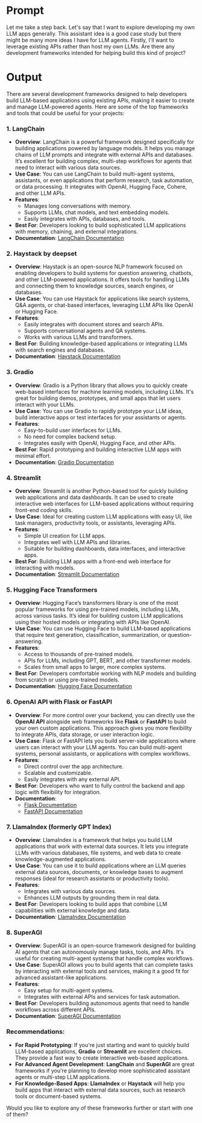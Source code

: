 # Prompt

Let me take a step back. Let's say that I want to explore developing my own LLM apps generally. This assistant idea is a good case study but there might be many more ideas I have for LLM agents. Firstly, I'll want to leverage existing APIs rather than host my own LLMs. Are there any development frameworks intended for helping build this kind of project?

# Output

There are several development frameworks designed to help developers build LLM-based applications using existing APIs, making it easier to create and manage LLM-powered agents. Here are some of the top frameworks and tools that could be useful for your projects:

### 1. LangChain

- **Overview**: LangChain is a powerful framework designed specifically for building applications powered by language models. It helps you manage chains of LLM prompts and integrate with external APIs and databases. It’s excellent for building complex, multi-step workflows for agents that need to interact with various data sources.
- **Use Case**: You can use LangChain to build multi-agent systems, assistants, or even applications that perform research, task automation, or data processing. It integrates with OpenAI, Hugging Face, Cohere, and other LLM APIs.
- **Features**:
  - Manages long conversations with memory.
  - Supports LLMs, chat models, and text embedding models.
  - Easily integrates with APIs, databases, and tools.
- **Best For**: Developers looking to build sophisticated LLM applications with memory, chaining, and external integrations.
- **Documentation**: [LangChain Documentation](https://langchain.com/)

### 2. Haystack by deepset

- **Overview**: Haystack is an open-source NLP framework focused on enabling developers to build systems for question answering, chatbots, and other LLM-powered applications. It offers tools for handling LLMs and connecting them to knowledge sources, search engines, or databases.
- **Use Case**: You can use Haystack for applications like search systems, Q\&A agents, or chat-based interfaces, leveraging LLM APIs like OpenAI or Hugging Face.
- **Features**:
  - Easily integrates with document stores and search APIs.
  - Supports conversational agents and QA systems.
  - Works with various LLMs and transformers.
- **Best For**: Building knowledge-based applications or integrating LLMs with search engines and databases.
- **Documentation**: [Haystack Documentation](https://docs.haystack.deepset.ai/)

### 3. Gradio

- **Overview**: Gradio is a Python library that allows you to quickly create web-based interfaces for machine learning models, including LLMs. It's great for building demos, prototypes, and small apps that let users interact with your LLMs.
- **Use Case**: You can use Gradio to rapidly prototype your LLM ideas, build interactive apps or test interfaces for your assistants or agents.
- **Features**:
  - Easy-to-build user interfaces for LLMs.
  - No need for complex backend setup.
  - Integrates easily with OpenAI, Hugging Face, and other APIs.
- **Best For**: Rapid prototyping and building interactive LLM apps with minimal effort.
- **Documentation**: [Gradio Documentation](https://gradio.app/)

### 4. Streamlit

- **Overview**: Streamlit is another Python-based tool for quickly building web applications and data dashboards. It can be used to create interactive web interfaces for LLM-based applications without requiring front-end coding skills.
- **Use Case**: Ideal for creating custom LLM applications with easy UI, like task managers, productivity tools, or assistants, leveraging APIs.
- **Features**:
  - Simple UI creation for LLM apps.
  - Integrates well with LLM APIs and libraries.
  - Suitable for building dashboards, data interfaces, and interactive apps.
- **Best For**: Building LLM apps with a front-end web interface for interacting with models.
- **Documentation**: [Streamlit Documentation](https://streamlit.io/)

### 5. Hugging Face Transformers

- **Overview**: Hugging Face’s transformers library is one of the most popular frameworks for using pre-trained models, including LLMs, across various tasks. It’s ideal for building custom LLM applications using their hosted models or integrating with APIs like OpenAI.
- **Use Case**: You can use Hugging Face to build LLM-based applications that require text generation, classification, summarization, or question-answering.
- **Features**:
  - Access to thousands of pre-trained models.
  - APIs for LLMs, including GPT, BERT, and other transformer models.
  - Scales from small apps to larger, more complex systems.
- **Best For**: Developers comfortable working with NLP models and building from scratch or using pre-trained models.
- **Documentation**: [Hugging Face Documentation](https://huggingface.co/docs/transformers/)

### 6. OpenAI API with Flask or FastAPI

- **Overview**: For more control over your backend, you can directly use the **OpenAI API** alongside web frameworks like **Flask** or **FastAPI** to build your own custom applications. This approach gives you more flexibility to integrate APIs, data storage, or user interaction logic.
- **Use Case**: Flask or FastAPI lets you build server-side applications where users can interact with your LLM agents. You can build multi-agent systems, personal assistants, or applications with complex workflows.
- **Features**:
  - Direct control over the app architecture.
  - Scalable and customizable.
  - Easily integrates with any external API.
- **Best For**: Developers who want to fully control the backend and app logic with flexibility for integration.
- **Documentation**:
  - [Flask Documentation](https://flask.palletsprojects.com/)
  - [FastAPI Documentation](https://fastapi.tiangolo.com/)

### 7. LlamaIndex (formerly GPT Index)

- **Overview**: LlamaIndex is a framework that helps you build LLM applications that work with external data sources. It lets you integrate LLMs with various databases, file systems, and web data to create knowledge-augmented applications.
- **Use Case**: You can use it to build applications where an LLM queries external data sources, documents, or knowledge bases to augment responses (ideal for research assistants or productivity tools).
- **Features**:
  - Integrates with various data sources.
  - Enhances LLM outputs by grounding them in real data.
- **Best For**: Developers looking to build apps that combine LLM capabilities with external knowledge and data.
- **Documentation**: [LlamaIndex Documentation](https://gpt-index.readthedocs.io/)

### 8. SuperAGI

- **Overview**: SuperAGI is an open-source framework designed for building AI agents that can autonomously manage tasks, tools, and APIs. It's useful for creating multi-agent systems that handle complex workflows.
- **Use Case**: SuperAGI allows you to build agents that can complete tasks by interacting with external tools and services, making it a good fit for advanced assistant-like applications.
- **Features**:
  - Easy setup for multi-agent systems.
  - Integrates with external APIs and services for task automation.
- **Best For**: Developers building autonomous agents that need to handle workflows across different APIs.
- **Documentation**: [SuperAGI Documentation](https://superagi.com/)

### Recommendations:

- **For Rapid Prototyping**: If you're just starting and want to quickly build LLM-based applications, **Gradio** or **Streamlit** are excellent choices. They provide a fast way to create interactive web-based applications.
- **For Advanced Agent Development**: **LangChain** and **SuperAGI** are great frameworks if you're planning to develop more sophisticated assistant agents or multi-step LLM applications.
- **For Knowledge-Based Apps**: **LlamaIndex** or **Haystack** will help you build apps that interact with external data sources, such as research tools or document-based systems.

Would you like to explore any of these frameworks further or start with one of them?
